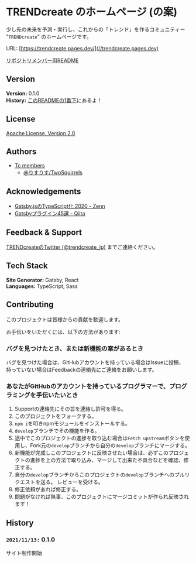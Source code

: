 # TRENDcreate のホームページ (の案)

少し先の未来を予測・実行し、これからの「トレンド」を作るコミュニティー "`TRENDcreate`" のホームページです。  

URL: [https://trendcreate.pages.dev/](//trendcreate.pages.dev)

[リポジトリメンバー用README](/README-repository.md)  

## Version

**Version:** 0.1.0  
**History:** [このREADMEの1番下](#History)にあるよ！  

## License

[Apache License, Version 2.0](/LICENSE)  

## Authors

- [Tc members](//trendcreate.net/fixed_page/member/index.html)
  - [@りすりす/TwoSquirrels](@TwoSquirrels)

## Acknowledgements

- [Gatsby.jsのTypeScript化 2020 - Zenn](//zenn.dev/ryo_kawamata/articles/gatsby-ts-2020)
- [Gatsbyプラグイン45選 - Qiita](//qiita.com/Takumon/items/da8347f81a9f021b637f)

## Feedback & Support

[TRENDcreateのTwitter (@trendcreate_jp)](//twitter.com/trendcreate_jp) までご連絡ください。

## Tech Stack

**Site Generator:** Gatsby, React  
**Languages:** TypeScript, Sass  

## Contributing

このプロジェクトは皆様からの貢献を歓迎します。  

お手伝いをいただくには、以下の方法があります:  

### バグを見つけたとき、または新機能の案があるとき

バグを見つけた場合は、GitHubアカウントを持っている場合はIssueに投稿、  
持っていない場合はFeedbackの連絡先にご連絡をお願いします。  

### あなたがGitHubのアカウントを持っているプログラマーで、プログラミングを手伝いたいとき

1. Supportの連絡先にその旨を連絡し許可を得る。
2. このプロジェクトをフォークする。
3. `npm i`を叩きnpmモジュールをインストールする。
4. `develop`ブランチでその機能を作る。
5. 途中でこのプロジェクトの進捗を取り込む場合は`Fetch upstream`ボタンを使用し、Fork元の`develop`ブランチから自分の`develop`ブランチにマージする。
6. 新機能が完成しこのプロジェクトに反映させたい場合は、必ずこのプロジェクトの進捗を上の方法で取り込み、マージして出来た不具合などを確認、修正する。
7. 自分の`develop`ブランチからこのプロジェクトの`develop`ブランチへのプルリクエストを送る。
レビューを受ける。
8. 修正依頼があれば修正する。
9. 問題がなければ無事、このプロジェクトにマージコミットが作られ反映されます！

## History

### `2021/11/13:` **0.1.0**

サイト制作開始
